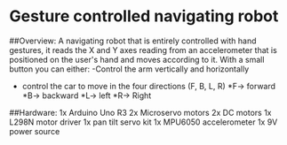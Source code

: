 # Gesture controlled navigating robot

##Overview:
A navigating robot that is entirely controlled with hand gestures, it reads the X and Y axes reading from an accelerometer that is positioned on the user's hand and moves according to it.
With a small button you can either:
 -Control the arm vertically and horizontally 
- control the car to move in the four directions (F, B, L, R)
*F→ forward
*B→ backward
*L→ left
*R→ Right

##Hardware:
1x Arduino Uno R3
2x Microservo motors
2x DC motors
1x L298N motor driver
1x pan tilt servo kit
1x MPU6050 accelerometer 
1x 9V power source
